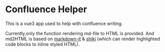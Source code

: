 # Confluence Helper

This is a vue3 app used to help with confluence writing.

Currently,only the function rendering md-file to HTML is provided. And md2HTML is based on [markdown-it](https://github.com/markdown-it/markdown-it) & [shiki](https://github.com/shikijs/shiki) (which can render highlighted code blocks to inline styled HTML).


